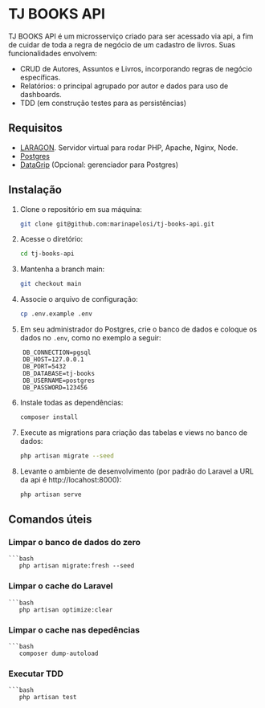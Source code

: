 # TJ BOOKS API

TJ BOOKS API é um microsserviço criado para ser acessado via api, a fim de cuidar de toda a regra de negócio de um cadastro de livros.
Suas funcionalidades envolvem: 
- CRUD de Autores, Assuntos e Livros, incorporando regras de negócio específicas.
- Relatórios: o principal agrupado por autor e dados para uso de dashboards.
- TDD (em construção testes para as persistências)

## Requisitos
- [LARAGON](https://laragon.org/). Servidor virtual para rodar PHP, Apache, Nginx, Node.
- [Postgres](https://www.postgresql.org/download/)
- [DataGrip](https://www.jetbrains.com/datagrip/features/postgresql/) (Opcional: gerenciador para Postgres)

## Instalação

1. Clone o repositório em sua máquina:

   ```bash
   git clone git@github.com:marinapelosi/tj-books-api.git

2. Acesse o diretório:

   ```bash
   cd tj-books-api

3. Mantenha a branch main:

   ```bash
   git checkout main

4. Associe o arquivo de configuração:

   ```bash
   cp .env.example .env

5. Em seu administrador do Postgres, crie o banco de dados e coloque os dados no `.env`, como no exemplo a seguir:

```
    DB_CONNECTION=pgsql
    DB_HOST=127.0.0.1
    DB_PORT=5432
    DB_DATABASE=tj-books
    DB_USERNAME=postgres
    DB_PASSWORD=123456
```
   
6. Instale todas as dependências:

   ```bash
   composer install

7. Execute as migrations para criação das tabelas e views no banco de dados:

   ```bash
   php artisan migrate --seed

8. Levante o ambiente de desenvolvimento (por padrão do Laravel a URL da api é http://locahost:8000):

   ```bash
   php artisan serve


## Comandos úteis

### Limpar o banco de dados do zero
    ```bash
       php artisan migrate:fresh --seed
  
### Limpar o cache do Laravel
    ```bash
       php artisan optimize:clear

### Limpar o cache nas depedências
    ```bash
       composer dump-autoload

### Executar TDD
    ```bash
       php artisan test


